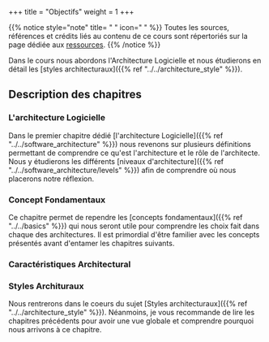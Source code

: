 +++
title = "Objectifs"
weight = 1
+++

{{% notice style="note" title= " " icon=" " %}}
Toutes les sources, références et crédits liés au contenu de ce cours sont répertoriés sur la page dédiée aux [ressources](../more/resources/).
{{% /notice %}} 

Dans le cours nous abordons l'Architecture Logicielle et nous étudierons en détail les [styles architecturaux]({{% ref "../../architecture_style" %}}).

## Description des chapitres
### L'architecture Logicielle
Dans le premier chapitre dédié [l'architecture Logicielle]({{% ref "../../software_architecture" %}}) nous revenons sur plusieurs définitions permettant de comprendre ce qu'est l'architecture et le rôle de l'architecte. Nous y étudierons les différents [niveaux d'architecture]({{% ref "../../software_architecture/levels" %}}) afin de comprendre où nous placerons notre réflexion.

### Concept Fondamentaux
Ce chapitre permet de rependre les [concepts fondamentaux]({{% ref "../../basics" %}}) qui nous seront utile pour comprendre les choix fait dans chaque des architectures. Il est primordial d'être familier avec les concepts présentés avant d'entamer les chapitres suivants.

### Caractéristiques Architectural

### Styles Archituraux
Nous rentrerons dans le coeurs du sujet [Styles architecturaux]({{% ref "../../architecture_style" %}}). Néanmoins, je vous recommande de lire les chapitres précédents pour avoir une vue globale et comprendre pourquoi nous arrivons à ce chapitre. 